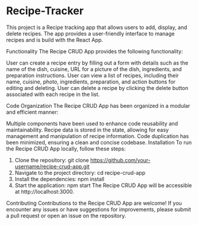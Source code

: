 # Recipe-Tracker
This project is a Recipe tracking app that allows users to add, display, and delete recipes. The app provides a user-friendly interface to manage recipes and is build with the React App.

Functionality
The Recipe CRUD App provides the following functionality:

User can create a recipe entry by filling out a form with details such as the name of the dish, cuisine, URL for a picture of the dish, ingredients, and preparation instructions.
User can view a list of recipes, including their name, cuisine, photo, ingredients, preparation, and action buttons for editing and deleting.
User can delete a recipe by clicking the delete button associated with each recipe in the list.
  
Code Organization
The Recipe CRUD App has been organized in a modular and efficient manner:

Multiple components have been used to enhance code reusability and maintainability.
Recipe data is stored in the state, allowing for easy management and manipulation of recipe information.
Code duplication has been minimized, ensuring a clean and concise codebase.
Installation
To run the Recipe CRUD App locally, follow these steps:

1. Clone the repository: git clone https://github.com/your-username/recipe-crud-app.git
2. Navigate to the project directory: cd recipe-crud-app
3. Install the dependencies: npm install
4. Start the application: npm start
The Recipe CRUD App will be accessible at http://localhost:3000.

Contributing
Contributions to the Recipe CRUD App are welcome! If you encounter any issues or have suggestions for improvements, please submit a pull request or open an issue on the repository.
